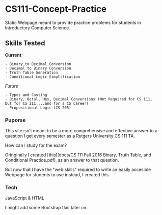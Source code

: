 # CS111-Concept-Practice

Static Webpage meant to provide practice problems for students in Introductory Computer Science.

## Skills Tested

**Current**:

    - Binary to Decimal Conversion
    - Decimal to Binary Conversion
    - Truth Table Generation
    - Conditional Logic Simplification

*Future*

    - Types and Casting
    - Binary, Octal, Hex, Decimal Conversions (Not Required for CS 111, but for CS 211....and for a CS Career)
    - Propositional Logic (CS 205)

### Puporse

This site isn't meant to be a more comprehensive and effective answer to a question I get every semester as a Rutgers University CS 111 TA.

How can I study for the exam?

Oringinally I created [this](docs/CS 111 Fall 2016 Binary, Truth Table, and Conditional Practice.pdf), as an answer to that question.

But now that I have the "web skills" required to write an easily accesible Webpage for students to use instead, I created this.

### Tech

JavaScript & HTML

I might add some Bootstrap flair later on.
